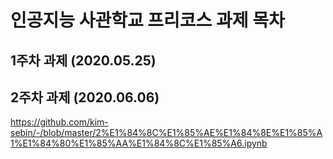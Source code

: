 # 인공지능 사관학교 프리코스 과제 목차

## 1주차 과제 (2020.05.25)

## 2주차 과제 (2020.06.06)
https://github.com/kim-sebin/-/blob/master/2%E1%84%8C%E1%85%AE%E1%84%8E%E1%85%A1%E1%84%80%E1%85%AA%E1%84%8C%E1%85%A6.ipynb
